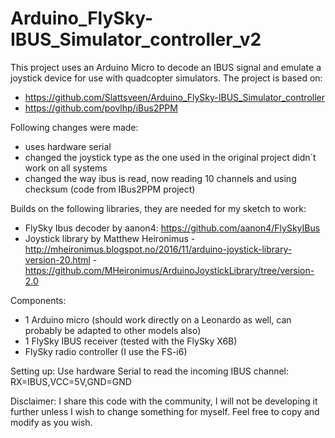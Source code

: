 # Arduino_FlySky-IBUS_Simulator_controller_v2
This project uses an Arduino Micro to decode an IBUS signal and emulate a joystick device for use with quadcopter simulators.
The project is based on: 
- https://github.com/Slattsveen/Arduino_FlySky-IBUS_Simulator_controller
- https://github.com/povlhp/iBus2PPM

Following changes were made:
- uses hardware serial
- changed the joystick type as the one used in the original project didn´t work on all systems
- changed the way ibus is read, now reading 10 channels and using checksum (code from IBus2PPM project)

Builds on the following libraries, they are needed for my sketch to work:
- FlySky Ibus decoder by aanon4: https://github.com/aanon4/FlySkyIBus
- Joystick library by Matthew Heironimus  - http://mheironimus.blogspot.no/2016/11/arduino-joystick-library-version-20.html - https://github.com/MHeironimus/ArduinoJoystickLibrary/tree/version-2.0

Components:
- 1 Arduino micro (should work directly on a Leonardo as well, can probably be adapted to other models also)
- 1 FlySky IBUS receiver (tested with the FlySky X6B)
- FlySky radio controller (I use the FS-i6)

Setting up: Use hardware Serial to read the incoming IBUS channel: RX=IBUS,VCC=5V,GND=GND

Disclaimer: I share this code with the community, I will not be developing it further unless I wish to change something for myself. Feel free to copy and modify as you wish.
